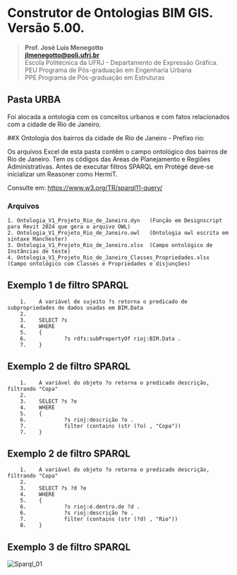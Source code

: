 # Construtor de Ontologias BIM GIS. Versão 5.00.
>**Prof. José Luis Menegotto**<br>
>**jlmenegotto@poli.ufrj.br**<br>
>Escola Politécnica da UFRJ - Departamento de Expressão Gráfica.<br>
>PEU Programa de Pós-graduação em Engenharia Urbana<br>
>PPE Programa de Pós-graduação em Estruturas<br>

## Pasta URBA 

<p align="justify">Foi alocada a ontologia com os conceitos urbanos e com fatos relacionados com a cidade de Rio de Janeiro.<br></b></p>

##X Ontologia dos bairros da cidade de Rio de Janeiro - Prefixo rio:

Os arquivos Excel de esta pasta contêm o campo ontológico dos bairros de Rio de Janeiro. Tem os códigos das Areas de Planejamento e Regiões Administrativas.
Antes de executar filtros SPARQL em Protégé deve-se inicializar um Reasoner como HermiT.

Consulte em: https://www.w3.org/TR/sparql11-query/
### Arquivos
    1. Ontologia_V1_Projeto_Rio_de_Janeiro.dyn   (Função em Designscript para Revit 2024 que gera o arquivo OWL)
    2. Ontologia_V1_Projeto_Rio_de_Janeiro.owl   (Ontologia owl escrita em sintaxe Manchester)
    3. Ontologia_V1_Projeto_Rio_de_Janeiro.xlsx  (Campo ontológico de Instâncias de teste)
    4. Ontologia_V1_Projeto_Rio_de_Janeiro_Classes_Propriedades.xlsx (Campo ontológico com Classes e Propriedades e disjunções) 

## Exemplo 1 de filtro SPARQL 

        1.    A variável de sujeito ?s retorna o predicado de subpropriedades de dados usadas em BIM.Data
        2.
        3.    SELECT ?s
        4.    WHERE
        5.    {   
        6.            ?s rdfs:subPropertyOf rioj:BIM.Data .
        7.    }

## Exemplo 2 de filtro SPARQL 

        1.    A variável do objeto ?o retorna o predicado descrição, filtrando "Copa"
        2.
        3.    SELECT ?s ?o
        4.    WHERE
        5.    {   
        6.            ?s rioj:descrição ?o .
        7.            filter (contains (str (?o) , "Copa"))
        7.    }
        
## Exemplo 2 de filtro SPARQL 

        1.    A variável do objeto ?o retorna o predicado descrição, filtrando "Copa"
        2.
        3.    SELECT ?s ?d ?e
        4.    WHERE
        5.    {   
        6.            ?s rioj:é.dentro.de ?d . 
        6.            ?s rioj:descrição ?e .
        7.            filter (contains (str (?d) , "Rio"))
        8.    }

## Exemplo 3 de filtro SPARQL

![Sparql_01](https://github.com/JLMenegotto/OntologiaBIM/assets/9437020/0a1df997-bb93-4b06-ac53-9c87c1e9d790)
     
